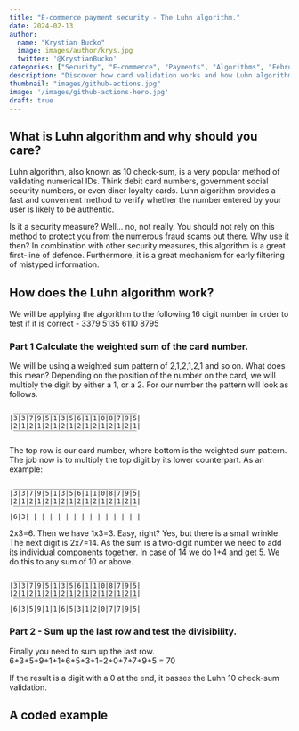 ```yaml
---
title: "E-commerce payment security - The Luhn algorithm."
date: 2024-02-13
author: 
  name: "Krystian Bucko"
  image: images/author/krys.jpg
  twitter: '@KrystianBucko'
categories: ["Security", "E-commerce", "Payments", "Algorithms", "February 2023"]
description: "Discover how card validation works and how Luhn algorithm is our first line of defence."
thumbnail: "images/github-actions.jpg"
image: '/images/github-actions-hero.jpg' 
draft: true
---
```


## What is Luhn algorithm and why should you care? 

Luhn algorithm, also known as 10 check-sum, is a very popular method of validating numerical IDs. Think debit card numbers, government social security numbers, or even diner loyalty cards. Luhn algorithm provides a fast and convenient method to verify whether the number entered by your user is likely to be authentic.

Is it a security measure? Well... no, not really. You should not rely on this method to protect you from the numerous fraud scams out there. Why use it then? In combination with other security measures, this algorithm is a great first-line of defence. Furthermore, it is a great mechanism for early filtering of mistyped information.

## How does the Luhn algorithm work?

We will be applying the algorithm to the following 16 digit number in order to test if it is correct - 3379 5135 6110 8795

### Part 1 Calculate the weighted sum of the card number.

We will be using a weighted sum pattern of 2,1,2,1,2,1 and so on. What does this mean? Depending on the position of the number on the card, we will multiply the digit by either a 1, or a 2. For our number the pattern will look as follows.
```
 _______________________________
|3|3|7|9|5|1|3|5|6|1|1|0|8|7|9|5|
|2|1|2|1|2|1|2|1|2|1|2|1|2|1|2|1|
 ‾‾‾‾‾‾‾‾‾‾‾‾‾‾‾‾‾‾‾‾‾‾‾‾‾‾‾‾‾‾‾
```
The top row is our card number, where bottom is the weighted sum pattern. The job now is to multiply the top digit by its lower counterpart. As an example:

```
 _______________________________
|3|3|7|9|5|1|3|5|6|1|1|0|8|7|9|5|
|2|1|2|1|2|1|2|1|2|1|2|1|2|1|2|1|
 ‾‾‾‾‾‾‾‾‾‾‾‾‾‾‾‾‾‾‾‾‾‾‾‾‾‾‾‾‾‾‾
|6|3| | | | | | | | | | | | | | |
```
2x3=6. Then we have 1x3=3. Easy, right? Yes, but there is a small wrinkle. The next digit is 2x7=14. As the sum is a two-digit number we need to add its individual components together. In case of 14 we do 1+4 and get 5. We do this to any sum of 10 or above.
```
 _______________________________
|3|3|7|9|5|1|3|5|6|1|1|0|8|7|9|5|
|2|1|2|1|2|1|2|1|2|1|2|1|2|1|2|1|
 ‾‾‾‾‾‾‾‾‾‾‾‾‾‾‾‾‾‾‾‾‾‾‾‾‾‾‾‾‾‾‾
|6|3|5|9|1|1|6|5|3|1|2|0|7|7|9|5|
```
### Part 2 - Sum up the last row and test the divisibility.

Finally you need to sum up the last row. 
6+3+5+9+1+1+6+5+3+1+2+0+7+7+9+5 = 70

If the result is a digit with a 0 at the end, it passes the Luhn 10 check-sum validation.

## A coded example